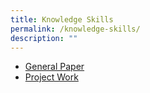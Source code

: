 ```yaml
---
title: Knowledge Skills
permalink: /knowledge-skills/
description: ""
---
```

<ul>
	<li><a href="/knowledge-skills/general-paper/">General Paper</a></li>
	<li><a href="/knowledge-skills/project-work/">Project Work</a></li></ul>